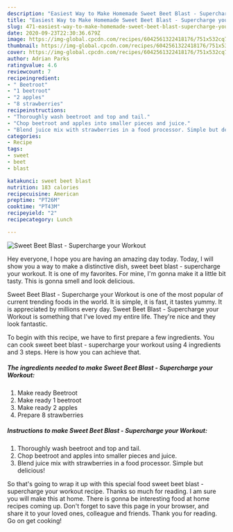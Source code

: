 ```yaml
---
description: "Easiest Way to Make Homemade Sweet Beet Blast - Supercharge your Workout"
title: "Easiest Way to Make Homemade Sweet Beet Blast - Supercharge your Workout"
slug: 471-easiest-way-to-make-homemade-sweet-beet-blast-supercharge-your-workout
date: 2020-09-23T22:30:36.679Z
image: https://img-global.cpcdn.com/recipes/6042561322418176/751x532cq70/sweet-beet-blast-supercharge-your-workout-recipe-main-photo.jpg
thumbnail: https://img-global.cpcdn.com/recipes/6042561322418176/751x532cq70/sweet-beet-blast-supercharge-your-workout-recipe-main-photo.jpg
cover: https://img-global.cpcdn.com/recipes/6042561322418176/751x532cq70/sweet-beet-blast-supercharge-your-workout-recipe-main-photo.jpg
author: Adrian Parks
ratingvalue: 4.6
reviewcount: 7
recipeingredient:
- " Beetroot"
- "1 beetroot"
- "2 apples"
- "8 strawberries"
recipeinstructions:
- "Thoroughly wash beetroot and top and tail."
- "Chop beetroot and apples into smaller pieces and juice."
- "Blend juice mix with strawberries in a food processor. Simple but delicious!"
categories:
- Recipe
tags:
- sweet
- beet
- blast

katakunci: sweet beet blast 
nutrition: 183 calories
recipecuisine: American
preptime: "PT26M"
cooktime: "PT43M"
recipeyield: "2"
recipecategory: Lunch

---
```



![Sweet Beet Blast - Supercharge your Workout](https://img-global.cpcdn.com/recipes/6042561322418176/751x532cq70/sweet-beet-blast-supercharge-your-workout-recipe-main-photo.jpg)

Hey everyone, I hope you are having an amazing day today. Today, I will show you a way to make a distinctive dish, sweet beet blast - supercharge your workout. It is one of my favorites. For mine, I'm gonna make it a little bit tasty. This is gonna smell and look delicious.



Sweet Beet Blast - Supercharge your Workout is one of the most popular of current trending foods in the world. It is simple, it is fast, it tastes yummy. It is appreciated by millions every day. Sweet Beet Blast - Supercharge your Workout is something that I've loved my entire life. They're nice and they look fantastic.


To begin with this recipe, we have to first prepare a few ingredients. You can cook sweet beet blast - supercharge your workout using 4 ingredients and 3 steps. Here is how you can achieve that.

<!--inarticleads1-->

##### The ingredients needed to make Sweet Beet Blast - Supercharge your Workout:

1. Make ready  Beetroot
1. Make ready 1 beetroot
1. Make ready 2 apples
1. Prepare 8 strawberries




<!--inarticleads2-->

##### Instructions to make Sweet Beet Blast - Supercharge your Workout:

1. Thoroughly wash beetroot and top and tail.
1. Chop beetroot and apples into smaller pieces and juice.
1. Blend juice mix with strawberries in a food processor. Simple but delicious!




So that's going to wrap it up with this special food sweet beet blast - supercharge your workout recipe. Thanks so much for reading. I am sure you will make this at home. There is gonna be interesting food at home recipes coming up. Don't forget to save this page in your browser, and share it to your loved ones, colleague and friends. Thank you for reading. Go on get cooking!
